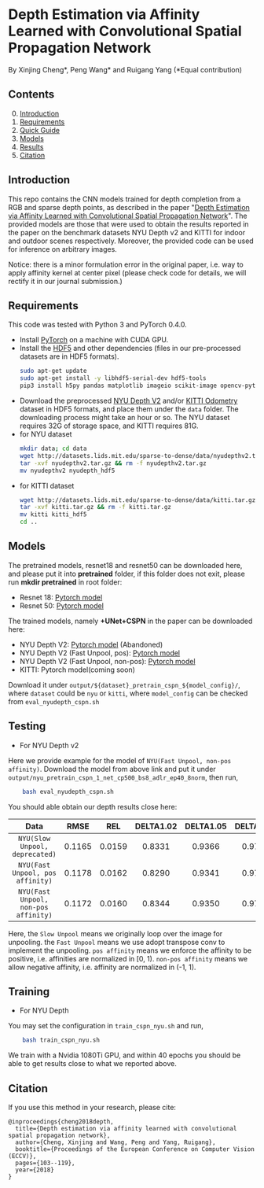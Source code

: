 # Depth Estimation via Affinity Learned with Convolutional Spatial Propagation Network

By Xinjing Cheng*, Peng Wang* and Ruigang Yang (*Equal contribution)

## Contents
0. [Introduction](#introduction)
0. [Requirements](#requirements)
0. [Quick Guide](#quick-guide)
0. [Models](#models)
0. [Results](#results)
0. [Citation](#citation)

## Introduction

This repo contains the CNN models trained for depth completion from a RGB and sparse depth points, as described in the paper "[Depth Estimation via Affinity Learned with Convolutional Spatial Propagation Network](http://openaccess.thecvf.com/content_ECCV_2018/papers/Xinjing_Cheng_Depth_Estimation_via_ECCV_2018_paper.pdf)". 
The provided models are those that were used to obtain the results reported in the paper on the benchmark datasets NYU Depth v2 and KITTI for indoor and outdoor scenes respectively. Moreover, the provided code can be used for inference on arbitrary images. 

Notice: there is a minor formulation error in the original paper, i.e. way to apply affinity kernel at center pixel (please check code for details, we will rectify it in our journal submission.)

## Requirements

This code was tested with Python 3 and PyTorch 0.4.0.
- Install [PyTorch](http://pytorch.org/) on a machine with CUDA GPU.
- Install the [HDF5](https://en.wikipedia.org/wiki/Hierarchical_Data_Format) and other dependencies (files in our pre-processed datasets are in HDF5 formats).
	```bash
	sudo apt-get update
	sudo apt-get install -y libhdf5-serial-dev hdf5-tools
	pip3 install h5py pandas matplotlib imageio scikit-image opencv-python
	```
- Download the preprocessed [NYU Depth V2](http://cs.nyu.edu/~silberman/datasets/nyu_depth_v2.html) and/or [KITTI Odometry](http://www.cvlibs.net/datasets/kitti/eval_odometry.php) dataset in HDF5 formats, and place them under the `data` folder. The downloading process might take an hour or so. The NYU dataset requires 32G of storage space, and KITTI requires 81G.
- for NYU dataset
	```bash
	mkdir data; cd data
	wget http://datasets.lids.mit.edu/sparse-to-dense/data/nyudepthv2.tar.gz
	tar -xvf nyudepthv2.tar.gz && rm -f nyudepthv2.tar.gz
    mv nyudepthv2 nyudepth_hdf5
    ```
- for KITTI dataset
    ```bash
	wget http://datasets.lids.mit.edu/sparse-to-dense/data/kitti.tar.gz
 	tar -xvf kitti.tar.gz && rm -f kitti.tar.gz
    mv kitti kitti_hdf5
	cd ..
	```

## Models

The pretrained models, resnet18 and resnet50 can be downloaded here, and please put it into **pretrained** folder, if this folder does not exit, please run **mkdir pretrained** in root folder:
- Resnet 18: [Pytorch model](https://drive.google.com/file/d/17adZHo5dkcU8_M_6OvYzGUTDguF6k-Qu/view?usp=sharing)
- Resnet 50: [Pytorch model](https://drive.google.com/file/d/1-jSYATFPmyXoV0Qte6kLK-CD2nTtjNlD/view?usp=sharing)

The trained models, namely **+UNet+CSPN** in the paper can be downloaded here:

- NYU Depth V2: [Pytorch model](https://drive.google.com/file/d/11e_0dsZzSkIecJUZRzMbM-MmXS_5Ktm5/view?usp=sharing) (Abandoned)
- NYU Depth V2 (Fast Unpool, pos): [Pytorch model](https://drive.google.com/file/d/1MM_ZPsB2Bb3c_D3cD-rLJta3Qo7A7i50/view?usp=sharing)
- NYU Depth V2 (Fast Unpool, non-pos): [Pytorch model]()
- KITTI: Pytorch model(coming soon)

Download it under  `output/${dataset}_pretrain_cspn_${model_config}/`, where `dataset` could be `nyu` or `kitti`, 
where `model_config` can be checked from `eval_nyudepth_cspn.sh`


## Testing
- For NYU Depth v2

Here we provide example for the model of `NYU(Fast Unpool, non-pos affinity)`. Download the model from above link and put it under `output/nyu_pretrain_cspn_1_net_cp500_bs8_adlr_ep40_8norm`, then run, 

```bash
    bash eval_nyudepth_cspn.sh
```

You should able obtain our depth results close here: 

| Data | RMSE | REL | DELTA1.02 | DELTA1.05 | DELTA1.10 |
|:-:|:-:|:-:|:-:|:-:|:-:|
|`NYU(Slow Unpool, deprecated)`| 0.1165| 0.0159 | 0.8331 | 0.9366 | 0.9716|
|`NYU(Fast Unpool, pos affinity)`| 0.1178 | 0.0162 | 0.8290 | 0.9341 | 0.9704|
|`NYU(Fast Unpool, non-pos affinity)`| 0.1172 | 0.0160 | 0.8344 | 0.9350 | 0.9706|

Here, the `Slow Unpool` means we originally loop over the image for unpooling. the `Fast Unpool` means we use adopt transpose conv to implement the unpooling. `pos affinity` means we enforce the affinity to be positive, i.e. affinities are normalized in [0, 1). `non-pos affinity` means we allow negative affinity, i.e. affinity are normalized in (-1, 1). 


## Training
- For NYU Depth

You may set the configuration in `train_cspn_nyu.sh` and run, 

```bash
    bash train_cspn_nyu.sh
```

We train with a Nvidia 1080Ti GPU,  and within 40 epochs you should be able to get results close to what we reported above.


## Citation

If you use this method in your research, please cite:
```
@inproceedings{cheng2018depth,
  title={Depth estimation via affinity learned with convolutional spatial propagation network},
  author={Cheng, Xinjing and Wang, Peng and Yang, Ruigang},
  booktitle={Proceedings of the European Conference on Computer Vision (ECCV)},
  pages={103--119},
  year={2018}
}
```

